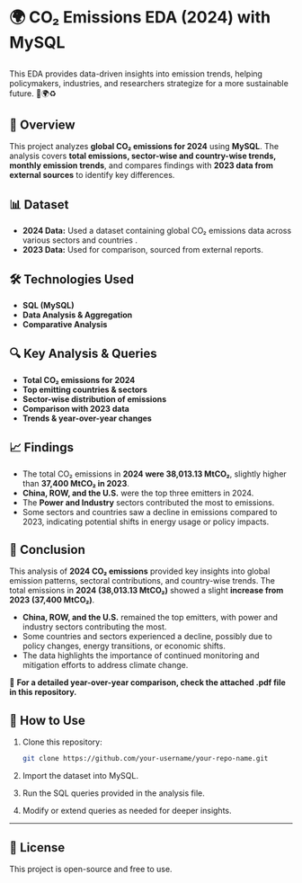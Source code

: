 # 🌍 CO₂ Emissions EDA (2024) with MySQL

##
This EDA provides data-driven insights into emission trends, helping policymakers, industries, and researchers strategize for a more sustainable future. 🌱🌍♻️

## 📌 Overview  
This project analyzes **global CO₂ emissions for 2024** using **MySQL**. The analysis covers **total emissions, sector-wise and country-wise trends, monthly emission trends**, and compares findings with **2023 data from external sources** to identify key differences.  

## 📊 Dataset  
- **2024 Data:** Used a dataset containing global CO₂ emissions data across various sectors and countries .  
- **2023 Data:** Used for comparison, sourced from external reports.  

## 🛠 Technologies Used  
- **SQL (MySQL)**  
- **Data Analysis & Aggregation**  
- **Comparative Analysis**  

## 🔍 Key Analysis & Queries  

- **Total CO₂ emissions for 2024**  
- **Top emitting countries & sectors**  
- **Sector-wise distribution of emissions**  
- **Comparison with 2023 data**  
- **Trends & year-over-year changes**  

## 📈 Findings  

- The total CO₂ emissions in **2024 were 38,013.13 MtCO₂**, slightly higher than **37,400 MtCO₂ in 2023**.  
- **China, ROW, and the U.S.** were the top three emitters in 2024.  
- The **Power and Industry** sectors contributed the most to emissions.  
- Some sectors and countries saw a decline in emissions compared to 2023, indicating potential shifts in energy usage or policy impacts.  

## 📌 Conclusion  

This analysis of **2024 CO₂ emissions** provided key insights into global emission patterns, sectoral contributions, and country-wise trends. The total emissions in **2024 (38,013.13 MtCO₂)** showed a slight **increase from 2023 (37,400 MtCO₂)**.  

- **China, ROW, and the U.S.** remained the top emitters, with power and industry sectors contributing the most.  
- Some countries and sectors experienced a decline, possibly due to policy changes, energy transitions, or economic shifts.  
- The data highlights the importance of continued monitoring and mitigation efforts to address climate change.  

📌 **For a detailed year-over-year comparison, check the attached .pdf file in this repository.**  


## 🚀 How to Use  

1. Clone this repository:  

   ```sh
   git clone https://github.com/your-username/your-repo-name.git

2. Import the dataset into MySQL.
3. Run the SQL queries provided in the analysis file.
4. Modify or extend queries as needed for deeper insights.

   
---

## 📜 License

This project is open-source and free to use.

